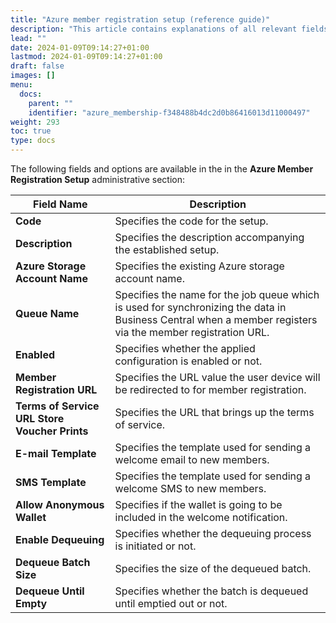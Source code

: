 ```yaml
---
title: "Azure member registration setup (reference guide)"
description: "This article contains explanations of all relevant fields in the Azure Member Registration Setup administrative section."
lead: ""
date: 2024-01-09T09:14:27+01:00
lastmod: 2024-01-09T09:14:27+01:00
draft: false
images: []
menu:
  docs:
    parent: ""
    identifier: "azure_membership-f348488b4dc2d0b86416013d11000497"
weight: 293
toc: true
type: docs
---
```


The following fields and options are available in the in the **Azure Member Registration Setup** administrative section:

| Field Name      | Description |
| ----------- | ----------- |
| **Code** | Specifies the code for the setup. |
| **Description** | Specifies the description accompanying the established setup. |
| **Azure Storage Account Name** | Specifies the existing Azure storage account name. |
| **Queue Name** | Specifies the name for the job queue which is used for synchronizing the data in Business Central when a member registers via the member registration URL. | 
| **Enabled** | Specifies whether the applied configuration is enabled or not. | 
| **Member Registration URL** | Specifies the URL value the user device will be redirected to for member registration. | 
| **Terms of Service URL Store Voucher Prints** | Specifies the URL that brings up the terms of service. |
| **E-mail Template** | Specifies the template used for sending a welcome email to new members. |
| **SMS Template** | Specifies the template used for sending a welcome SMS to new members. |
| **Allow Anonymous Wallet** | Specifies if the wallet is going to be included in the welcome notification. |
| **Enable Dequeuing** | Specifies whether the dequeuing process is initiated or not. |
| **Dequeue Batch Size** | Specifies the size of the dequeued batch. | 
| **Dequeue Until Empty** | Specifies whether the batch is dequeued until emptied out or not. |
